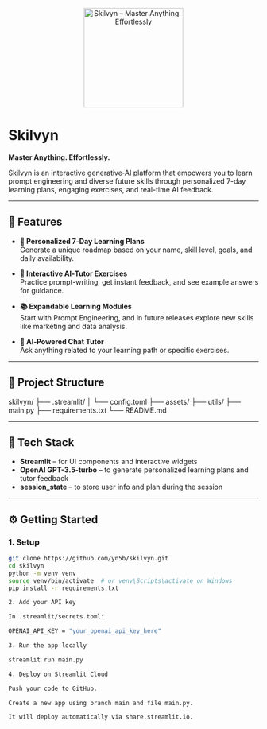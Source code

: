 <p align="center">
  <img src="./background-removed-transparent-17 1916129540.png" alt="Skilvyn – Master Anything. Effortlessly" width="200">
</p>

# Skilvyn  
**Master Anything. Effortlessly.**

Skilvyn is an interactive generative‑AI platform that empowers you to learn prompt engineering and diverse future skills through personalized 7-day learning plans, engaging exercises, and real-time AI feedback.

---

## 🚀 Features

- **🎯 Personalized 7‑Day Learning Plans**  
  Generate a unique roadmap based on your name, skill level, goals, and daily availability.

- **🧠 Interactive AI‑Tutor Exercises**  
  Practice prompt-writing, get instant feedback, and see example answers for guidance.

- **📚 Expandable Learning Modules**  
  Start with Prompt Engineering, and in future releases explore new skills like marketing and data analysis.

- **💬 AI‑Powered Chat Tutor**  
  Ask anything related to your learning path or specific exercises.

---

## 📁 Project Structure

skilvyn/ ├── .streamlit/ │   └── config.toml ├── assets/ ├── utils/ ├── main.py ├── requirements.txt └── README.md

---

## 🧩 Tech Stack

- **Streamlit** – for UI components and interactive widgets  
- **OpenAI GPT-3.5‑turbo** – to generate personalized learning plans and tutor feedback  
- **session_state** – to store user info and plan during the session

---

## ⚙️ Getting Started

### 1. Setup
```bash
git clone https://github.com/yn5b/skilvyn.git
cd skilvyn
python -m venv venv
source venv/bin/activate  # or venv\Scripts\activate on Windows
pip install -r requirements.txt

2. Add your API key

In .streamlit/secrets.toml:

OPENAI_API_KEY = "your_openai_api_key_here"

3. Run the app locally

streamlit run main.py

4. Deploy on Streamlit Cloud

Push your code to GitHub.

Create a new app using branch main and file main.py.

It will deploy automatically via share.streamlit.io.
